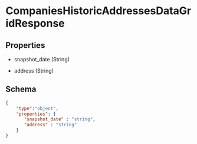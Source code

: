 # CompaniesHistoricAddressesDataGridResponse
## Properties
- snapshot_date (String)

   
- address (String)

   

## Schema
```json
{
    "type":"object",
    "properties": {
       "snapshot_date" : "string",
       "address" : "string"
    }
}
```

